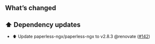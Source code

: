 ## What’s changed

## ⬆️ Dependency updates

- ⬆️ Update paperless-ngx/paperless-ngx to v2.8.3 @renovate ([#142](https://github.com/BenoitAnastay/paperless-home-assistant-addon/pull/142))
